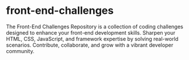 # front-end-challenges
The Front-End Challenges Repository is a collection of coding challenges designed to enhance your front-end development skills. Sharpen your HTML, CSS, JavaScript, and framework expertise by solving real-world scenarios. Contribute, collaborate, and grow with a vibrant developer community.
